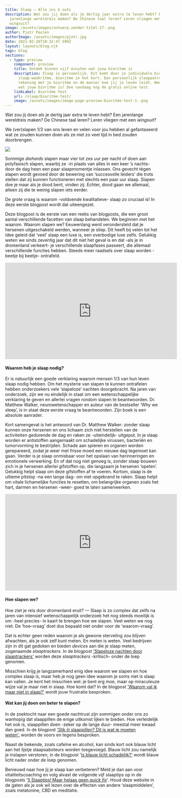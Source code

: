 ```yaml
---
title: Slaap — Alle ins & outs
description: Wat zou jij doen als je dertig jaar extra te leven hebt? Een
  jarenlange wereldreis maken? De Chinese taal leren? Leren vliegen met een
  wingsuit?
image: /assets/images/ontwerp-zonder-titel-17-.png
author: Pjotr Peulen
authorImage: /assets/images/pjotr.jpg
date: 2021-02-26T18:32:47.596Z
layout: layouts/blog.njk
tags: blog
sections:
  - type: preview
    component: preview
    title: Ontdek binnen vijf minuten wat jouw bioritme is
    description: Slaap is persoonlijk. Dit komt door je individuele biologische
      slaap-waakritme, bioritme in het kort. Een persoonlijk slaappatroon houdt
      rekening met je bioritme en de manier hoe jij je leven leidt. Weet jij al
      wat jouw bioritme is? Doe vandaag nog de gratis online test.
    linkLabel: Bioritme Test
    url: /slaap/bioritme-test/
    image: /assets/images/image-page-preview-bioritme-test-1-.png
---
```

Wat zou jij doen als je dertig jaar extra te leven hebt? Een jarenlange wereldreis maken? De Chinese taal leren? Leren vliegen met een *wingsuit*?

We (ver)slapen 1/3 van ons leven en velen voor jou hebben al gefantaseerd wat ze zouden kunnen doen als ze niet zo veel tijd in bed zouden doorbrengen.

![](/assets/images/ontwerp-zonder-titel-17-.png)

Sommige *diehards* slapen maar vier tot zes uur per nacht of doen aan polyfasisch slapen, waarbij ze -in plaats van alles in een keer ’s nachts- door de dag heen een paar slaapmomentje inlassen. Ons gevecht tégen slapen wordt gevoed door de bewering van ‘succesvolle leiders’ die trots stellen dat zij kunnen functioneren met slechts een paar uur slaap. Slapen doe je maar als je dood bent, vinden zij. Echter, dood gaan we allemaal, alleen zij die te weinig slapen iets eerder.

De grote vraag is waarom -voldoende kwalitatieve- slaap zo cruciaal is! In deze eerste blogpost wordt dat uiteengezet.

Deze blogpost is de eerste van een reeks van blogposts, die een groot aantal verschillende facetten van slaap behandelen. We beginnen met het waarom. Waarom slapen we? Eeuwenlang werd verondersteld dat je hersenen uitgeschakeld werden, wanneer je sliep. Dit heeft bij velen tot het idee geleid dat ‘veel’ slaap een luxe is, een overbodige luxe zelfs. Gelukkig weten we sinds zeventig jaar dat dit niet het geval is en dat -als je in dromenland verkeert- je verschillende slaapfases passeert, die allemaal verschillende functies hebben. Steeds meer raadsels over slaap worden -beetje bij beetje- ontrafeld.

<iframe width="560" height="315" src="https://www.youtube.com/embed/rMHus-0wFSo" frameborder="0" allow="accelerometer; autoplay; clipboard-write; encrypted-media; gyroscope; picture-in-picture" allowfullscreen></iframe>

#### Waarom heb je slaap nodig?

Er is natuurlijk een goede verklaring waarom mensen 1/3 van hun leven slaap nodig hebben. Om het mysterie van slapen te kunnen ontrafelen hebben onderzoekers vele ‘slapeloze’ nachten doorgebracht. Na jaren van onderzoek, zijn we nu eindelijk in staat om een wetenschappelijke verklaring te geven en allerlei vragen rondom slapen te beantwoorden. Dr. Matthew Walker, neurowetenschapper en auteur van de bestseller ‘Why we sleep’, is in staat deze eerste vraag te beantwoorden. Zijn boek is een absolute aanrader.

Kort samengevat is het antwoord van Dr. Matthew Walker: zonder slaap kunnen onze hersenen en ons lichaam zich niet herstellen van de activiteiten gedurende de dag en raken ze -uiteindelijk- uitgeput. In je slaap worden er antistoffen aangemaakt om schadelijke virussen, bacteriën en tumorvorming te bestrijden. Schade aan spieren en organen worden gerepareerd, zodat je weer met frisse moed een nieuwe dag tegemoet kan gaan. Verder is je slaap onmisbaar voor het opslaan van herinneringen en emotionele verwerking. En of dat nog niet genoeg is, zonder slaap bouwen zich in je hersenen allerlei gifstoffen op, die langzaam je hersenen ‘opeten’. Gelukkig helpt slaap om deze gifstoffen af te voeren. Kortom, slaap is de ultieme pitstop -na een lange dag- om niet opgebrand te raken. Slaap helpt om vitale lichamelijke functies te resetten, om belangrijke organen zoals het hart, darmen en hersenen -weer- goed te laten samenwerken.

<iframe width="560" height="315" src="https://www.youtube.com/embed/Y-8b99rGpkM" frameborder="0" allow="accelerometer; autoplay; clipboard-write; encrypted-media; gyroscope; picture-in-picture" allowfullscreen></iframe>

#### Hoe slapen we?

Hoe ziet je reis door dromenland eruit? — Slaap is zo complex dat zelfs na jaren van intensief wetenschappelijk onderzoek het nog steeds moeilijk is om -heel precies- in kaart te brengen hoe we slapen. Veel weten we nog niet. De ‘hoe-vraag’ doet dus bepaald niet onder voor de ‘waarom-vraag’.

Dat is echter geen reden waarom je als gewone sterveling zou blijven afwachten, als je ook zelf kunt meten. En meten is weten. Veel bedrijven zijn in dit gat gedoken en bieden *devices* aan die je slaap meten, zogenaamde *slaaptrackers*. In de blogpost ['Slapeloze nachten door slaaptrackers'](/blog/slaaptrackers/) worden deze *slaaptrackers* -kritisch- onder de loep genomen.

Misschien krijg je langzamerhand enig idee waarom we slapen en hoe complex slaap is, maar heb je nog geen idee waarom je soms niet is slaap kan vallen. Je kent het misschien wel: je bent erg moe, maar op miraculeuze wijze val je maar niet in slaap. Hoe komt dat? In de blogpost ['Waarom val ik maar niet in slaap?'](/blog/waarom-val-ik-maar-niet-in-slaap/) wordt jouw frustratie besproken.

#### Wat kan jij doen om beter te slapen?

In de zoektocht naar een goede nachtrust zijn sommigen onder ons zo wanhopig dat slaappillen de enige uitkomst lijken te bieden. Hoe verleidelijk het ook is, slaappillen doen -zeker op de lange duur- meestal meer kwaad dan goed. In de blogpost ['Slik jij slaappillen? Dit is wat je moeten weten'.](/blog/slaappillen/) worden de voors en tegens besproken.

Naast de bekende, zoals cafeïne en alcohol, kan sinds kort ook blauw licht aan het lijstje slaapsaboteurs worden toegevoegd. Blauw licht zou namelijk je inslapen verstoren, in de blogpost '[Is blauw licht schadelijk?'](/blog/blauw-licht-schadelijk/) wordt blauw licht nader onder de loep genomen.

Benieuwd naar hoe jij je slaap kan verbeteren? Meld je dan aan voor vitaliteitscoaching en volg alvast de volgende vijf slaaptips op in de blogposts '[5 Slaaptips! Maar helaas geen *quick fix*](https://phantus.com/blog/slaaptips/)'. Houd deze website in de gaten als je ook wil lezen over de effecten van andere ‘slaapmiddelen’, zoals melatonine, CBD en meditatie.